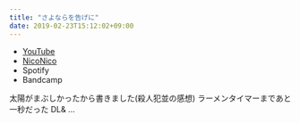 ```yaml
---
title: "さよならを告げに"
date: 2019-02-23T15:12:02+09:00
---
```


- [YouTube](https://www.youtube.com/watch?XEHAcTidSV8)
- [NicoNico](https://nico.ms/sm34678354)
- Spotify
- Bandcamp

太陽がまぶしかったから書きました(殺人犯並の感想) ラーメンタイマーまであと一秒だった DL& ...